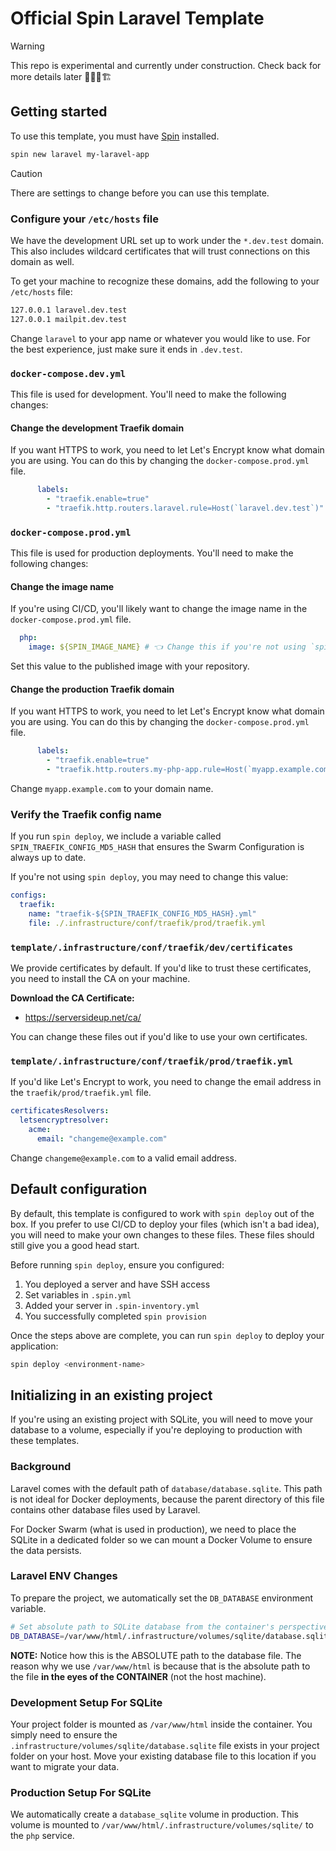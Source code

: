 # Official Spin Laravel Template

> [!WARNING]  
> This repo is experimental and currently under construction. Check back for more details later 👷‍♂️🚧🏗️

## Getting started
To use this template, you must have [Spin](https://serversideup.net/open-source/spin/docs) installed.

```bash
spin new laravel my-laravel-app
```

> [!CAUTION]
> There are settings to change before you can use this template.

### Configure your `/etc/hosts` file
We have the development URL set up to work under the `*.dev.test` domain. This also includes wildcard certificates that will trust connections on this domain as well.

To get your machine to recognize these domains, add the following to your `/etc/hosts` file:

```bash
127.0.0.1 laravel.dev.test
127.0.0.1 mailpit.dev.test
```
Change `laravel` to your app name or whatever you would like to use. For the best experience, just make sure it ends in `.dev.test`.

### `docker-compose.dev.yml`
This file is used for development. You'll need to make the following changes:

#### Change the development Traefik domain
If you want HTTPS to work, you need to let Let's Encrypt know what domain you are using. You can do this by changing the `docker-compose.prod.yml` file.

```yaml
      labels:
        - "traefik.enable=true"
        - "traefik.http.routers.laravel.rule=Host(`laravel.dev.test`)"
```

### `docker-compose.prod.yml`
This file is used for production deployments. You'll need to make the following changes:

#### Change the image name
If you're using CI/CD, you'll likely want to change the image name in the `docker-compose.prod.yml` file.

```yaml
  php:
    image: ${SPIN_IMAGE_NAME} # 👈 Change this if you're not using `spin deploy`
```

Set this value to the published image with your repository.

#### Change the production Traefik domain
If you want HTTPS to work, you need to let Let's Encrypt know what domain you are using. You can do this by changing the `docker-compose.prod.yml` file.

```yaml
      labels:
        - "traefik.enable=true"
        - "traefik.http.routers.my-php-app.rule=Host(`myapp.example.com`)"
```

Change `myapp.example.com` to your domain name.

### Verify the Traefik config name
If you run `spin deploy`, we include a variable called `SPIN_TRAEFIK_CONFIG_MD5_HASH` that ensures the Swarm Configuration is always up to date.

If you're not using `spin deploy`, you may need to change this value:

```yaml
configs:
  traefik:
    name: "traefik-${SPIN_TRAEFIK_CONFIG_MD5_HASH}.yml"
    file: ./.infrastructure/conf/traefik/prod/traefik.yml
```

### `template/.infrastructure/conf/traefik/dev/certificates`
We provide certificates by default. If you'd like to trust these certificates, you need to install the CA on your machine.

**Download the CA Certificate:**
- https://serversideup.net/ca/

You can change these files out if you'd like to use your own certificates.

### `template/.infrastructure/conf/traefik/prod/traefik.yml`
If you'd like Let's Encrypt to work, you need to change the email address in the `traefik/prod/traefik.yml` file.

```yml
certificatesResolvers:
  letsencryptresolver:
    acme:
      email: "changeme@example.com"
```

Change `changeme@example.com` to a valid email address.

## Default configuration
By default, this template is configured to work with `spin deploy` out of the box. If you prefer to use CI/CD to deploy your files (which isn't a bad idea), you will need to make your own changes to these files. These files should still give you a good head start.

Before running `spin deploy`, ensure you configured:

1. You deployed a server and have SSH access
1. Set variables in `.spin.yml`
1. Added your server in `.spin-inventory.yml`
1. You successfully completed `spin provision`

Once the steps above are complete, you can run `spin deploy` to deploy your application:

```bash
spin deploy <environment-name>
```

## Initializing in an existing project
If you're using an existing project with SQLite, you will need to move your database to a volume, especially if you're deploying to production with these templates.

### Background
Laravel comes with the default path of `database/database.sqlite`. This path is not ideal for Docker deployments, because the parent directory of this file contains other database files used by Laravel.

For Docker Swarm (what is used in production), we need to place the SQLite in a dedicated folder so we can mount a Docker Volume to ensure the data persists.

### Laravel ENV Changes
To prepare the project, we automatically set the `DB_DATABASE` environment variable.

```bash
# Set absolute path to SQLite database from the container's perspective
DB_DATABASE=/var/www/html/.infrastructure/volumes/sqlite/database.sqlite
```

**NOTE:** Notice how this is the ABSOLUTE path to the database file. The reason why we use `/var/www/html` is because that is the absolute path to the file **in the eyes of the CONTAINER** (not the host machine).

### Development Setup For SQLite
Your project folder is mounted as `/var/www/html` inside the container. You simply need to ensure the `.infrastructure/volumes/sqlite/database.sqlite` file exists in your project folder on your host. Move your existing database file to this location if you want to migrate your data.

### Production Setup For SQLite
We automatically create a `database_sqlite` volume in production. This volume is mounted to `/var/www/html/.infrastructure/volumes/sqlite/` to the `php` service.